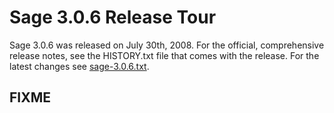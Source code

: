 

# Sage 3.0.6 Release Tour

Sage 3.0.6 was released on July 30th, 2008. For the official, comprehensive release notes, see the HISTORY.txt file that comes with the release. For the latest changes see <a class="http" href="http://sagemath.org/src/announce/sage-3.0.6.txt">sage-3.0.6.txt</a>. 


## FIXME
